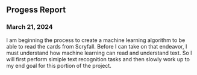 ## Progess Report
### March 21, 2024
I am beginning the process to create a machine learning algorithm to be able to read the cards from Scryfall. Before I can take on that endeavor, I must understand how machine learning can read and understand text. So I will first perform simiple text recognition tasks and then slowly work up to my end goal for this portion of the project.